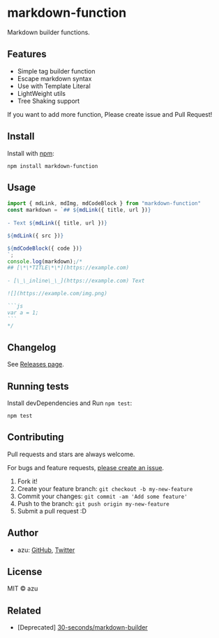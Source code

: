 # markdown-function

Markdown builder functions.

## Features

- Simple tag builder function
- Escape markdown syntax
- Use with Template Literal
- LightWeight utils
- Tree Shaking support

If you want to add more function, Please create issue and Pull Request!

## Install

Install with [npm](https://www.npmjs.com/):

    npm install markdown-function

## Usage

````js
import { mdLink, mdImg, mdCodeBlock } from "markdown-function"
const markdown = `## ${mdLink({ title, url })}
    
- Text ${mdLink({ title, url })}

${mdLink({ src })}

${mdCodeBlock({ code })}
`;
console.log(markdown);/*
## [\*\*TITLE\*\*](https://example.com)
    
- [\_\_inline\_\_](https://example.com) Text

![](https://example.com/img.png)

```js
var a = 1;
```
*/
````

## Changelog

See [Releases page](https://github.com/azu/markdown-function/releases).

## Running tests

Install devDependencies and Run `npm test`:

    npm test

## Contributing

Pull requests and stars are always welcome.

For bugs and feature requests, [please create an issue](https://github.com/azu/markdown-function/issues).

1. Fork it!
2. Create your feature branch: `git checkout -b my-new-feature`
3. Commit your changes: `git commit -am 'Add some feature'`
4. Push to the branch: `git push origin my-new-feature`
5. Submit a pull request :D

## Author

- azu: [GitHub](https://github.com/azu), [Twitter](https://twitter.com/azu_re)

## License

MIT © azu

## Related

- [Deprecated] [30-seconds/markdown-builder](https://github.com/30-seconds/markdown-builder)
